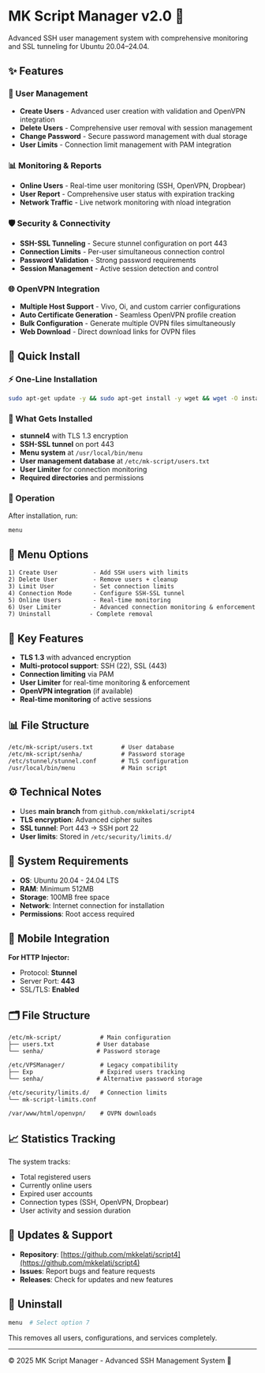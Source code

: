 # MK Script Manager v2.0 🐉

Advanced SSH user management system with comprehensive monitoring and SSL tunneling for Ubuntu 20.04–24.04.

## ✨ Features

### 🔐 User Management
- **Create Users** - Advanced user creation with validation and OpenVPN integration
- **Delete Users** - Comprehensive user removal with session management
- **Change Password** - Secure password management with dual storage
- **User Limits** - Connection limit management with PAM integration

### 📊 Monitoring & Reports
- **Online Users** - Real-time user monitoring (SSH, OpenVPN, Dropbear)
- **User Report** - Comprehensive user status with expiration tracking
- **Network Traffic** - Live network monitoring with nload integration

### 🛡️ Security & Connectivity
- **SSH-SSL Tunneling** - Secure stunnel configuration on port 443
- **Connection Limits** - Per-user simultaneous connection control
- **Password Validation** - Strong password requirements
- **Session Management** - Active session detection and control

### 🌐 OpenVPN Integration
- **Multiple Host Support** - Vivo, Oi, and custom carrier configurations
- **Auto Certificate Generation** - Seamless OpenVPN profile creation
- **Bulk Configuration** - Generate multiple OVPN files simultaneously
- **Web Download** - Direct download links for OVPN files

## 🚀 Quick Install

### ⚡ One-Line Installation
```bash
sudo apt-get update -y && sudo apt-get install -y wget && wget -O install.sh https://raw.githubusercontent.com/mkkelati/script4/main/install.sh && sudo bash install.sh
```

### 🎯 What Gets Installed
- **stunnel4** with TLS 1.3 encryption
- **SSH-SSL tunnel** on port 443  
- **Menu system** at `/usr/local/bin/menu`
- **User management database** at `/etc/mk-script/users.txt`
- **User Limiter** for connection monitoring
- **Required directories** and permissions

### 🔧 Operation
After installation, run:
```bash
menu
```

## 📱 Menu Options
```
1) Create User          - Add SSH users with limits
2) Delete User          - Remove users + cleanup  
3) Limit User           - Set connection limits
4) Connection Mode      - Configure SSH-SSL tunnel
5) Online Users         - Real-time monitoring
6) User Limiter         - Advanced connection monitoring & enforcement
7) Uninstall           - Complete removal
```

## 🔐 Key Features
- **TLS 1.3** with advanced encryption
- **Multi-protocol support**: SSH (22), SSL (443)
- **Connection limiting** via PAM
- **User Limiter** for real-time monitoring & enforcement
- **OpenVPN integration** (if available)
- **Real-time monitoring** of active sessions

## 📊 File Structure
```
/etc/mk-script/users.txt        # User database
/etc/mk-script/senha/           # Password storage  
/etc/stunnel/stunnel.conf       # TLS configuration
/usr/local/bin/menu             # Main script
```

## ⚙️ Technical Notes
- Uses **main branch** from `github.com/mkkelati/script4`
- **TLS encryption**: Advanced cipher suites
- **SSL tunnel**: Port 443 → SSH port 22
- **User limits**: Stored in `/etc/security/limits.d/`

## 🔧 System Requirements
- **OS**: Ubuntu 20.04 - 24.04 LTS
- **RAM**: Minimum 512MB
- **Storage**: 100MB free space
- **Network**: Internet connection for installation
- **Permissions**: Root access required

## 📱 Mobile Integration

**For HTTP Injector:**
- Protocol: **Stunnel**
- Server Port: **443**
- SSL/TLS: **Enabled**

## 🗂️ File Structure

```
/etc/mk-script/           # Main configuration
├── users.txt            # User database
└── senha/               # Password storage

/etc/VPSManager/          # Legacy compatibility
├── Exp                   # Expired users tracking
└── senha/               # Alternative password storage

/etc/security/limits.d/   # Connection limits
└── mk-script-limits.conf

/var/www/html/openvpn/    # OVPN downloads
```

## 📈 Statistics Tracking

The system tracks:
- Total registered users
- Currently online users
- Expired user accounts
- Connection types (SSH, OpenVPN, Dropbear)
- User activity and session duration

## 🔄 Updates & Support

- **Repository**: [https://github.com/mkkelati/script4](https://github.com/mkkelati/script4)
- **Issues**: Report bugs and feature requests
- **Releases**: Check for updates and new features

## 🔄 Uninstall
```bash
menu  # Select option 7
```

This removes all users, configurations, and services completely.

---

© 2025 MK Script Manager - Advanced SSH Management System 🐉
